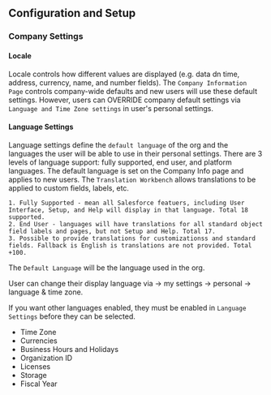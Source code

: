 ## Configuration and Setup

### Company Settings

#### Locale
Locale controls how different values are displayed (e.g. data dn time, address, currency, name, and number fields). The ```Company Information Page``` controls company-wide defaults and new users will use these default settings. However, users can OVERRIDE company default settings via ```Language and Time Zone settings``` in user's personal settings.

#### Language Settings
Language settings define the ```default language``` of the org and the languages the user will be able to use in their personal settings. There are 3 levels of language support: fully supported, end user, and platform languages. The default language is set on the Company Info page and applies to new users. The ```Translation Workbench``` allows translations to be applied to custom fields, labels, etc.

    1. Fully Supported - mean all Salesforce featuers, including User Interface, Setup, and Help will display in that language. Total 18 supported.
    2. End User - languages will have translations for all standard object field labels and pages, but not Setup and Help. Total 17.
    3. Possible to provide translations for customizationss and standard fields. Fallback is English is translations are not provided. Total +100.

The ```Default Language``` will be the language used in the org.

User can change their display language via -> my settings -> personal -> language & time zone. 

If you want other languages enabled, they must be enabled in ```Language Settings``` before they can be selected.


- Time Zone
- Currencies
- Business Hours and Holidays
- Organization ID
- Licenses
- Storage
- Fiscal Year